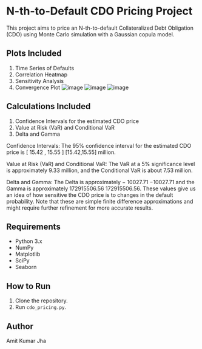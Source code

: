 # N-th-to-Default CDO Pricing Project

This project aims to price an N-th-to-default Collateralized Debt Obligation (CDO) using Monte Carlo simulation with a Gaussian copula model. 

## Plots Included

1. Time Series of Defaults
2. Correlation Heatmap
3. Sensitivity Analysis
4. Convergence Plot
![image](https://github.com/AIM-IT4/pricing-of-an-N-th-to-default-Collateralized-Debt-Obligation-CDO-/assets/77675138/3fce7c09-fbd8-4c1a-8080-06eec07d4b2b)
![image](https://github.com/AIM-IT4/pricing-of-an-N-th-to-default-Collateralized-Debt-Obligation-CDO-/assets/77675138/ef3d903b-170f-4811-aaf5-722bd5530c3f)
![image](https://github.com/AIM-IT4/pricing-of-an-N-th-to-default-Collateralized-Debt-Obligation-CDO-/assets/77675138/8d1c0594-3281-413d-a786-05a77863de33)

## Calculations Included

1. Confidence Intervals for the estimated CDO price
2. Value at Risk (VaR) and Conditional VaR
3. Delta and Gamma

Confidence Intervals: The 95% confidence interval for the estimated CDO price is 
[
15.42
,
15.55
]
[15.42,15.55] million.

Value at Risk (VaR) and Conditional VaR: The VaR at a 5% significance level is approximately 9.33 million, and the Conditional VaR is about 7.53 million.

Delta and Gamma: The Delta is approximately 
−
10027.71
−10027.71 and the Gamma is approximately 
172915506.56
172915506.56. These values give us an idea of how sensitive the CDO price is to changes in the default probability. Note that these are simple finite difference approximations and might require further refinement for more accurate results.

## Requirements

- Python 3.x
- NumPy
- Matplotlib
- SciPy
- Seaborn

## How to Run

1. Clone the repository.
2. Run `cdo_pricing.py`.

## Author

Amit Kumar Jha
